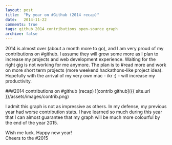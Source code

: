 ```yaml
---
layout: post
title:  "My year on #Github (2014 recap)"
date:   2014-11-22
comments: true
tags: github 2014 contributions open-source graph
archive: false
---
```


2014 is almost over (about a month more to go), and I am very proud of my contributions on #github. I assume they will grow some more as I plan to increase my projects and web development experience. Waiting for the right gig is not working for me anymore. The plan is to #read more and work on more short term projects (more weekend hackathons-like project idea). Hopefully with the arrival of my very own mac - ikr :) - will increase my productivity. 

###2014 contributions on #github (recap)
![contrib github]({{ site.url }}/assets/images/contrib.png)

I admit this graph is not as impressive as others. In my defense, my previous year had worse contribution stats. I have learned so much during this year that I can almost guarantee that my graph will be much more colourful by the end of the year 2015. 

Wish me luck. Happy new year! <br />
Cheers to the #2015